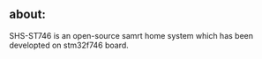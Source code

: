 ## about:
SHS-ST746 is an open-source samrt home system which has been developted on stm32f746 board.
